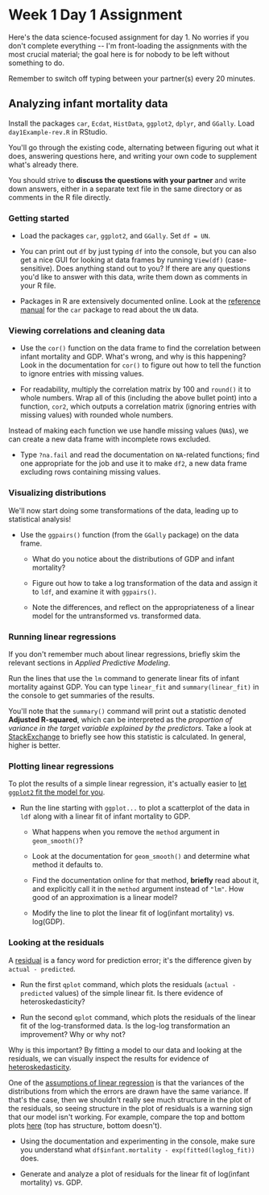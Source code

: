 Week 1 Day 1 Assignment
=======================

Here's the data science-focused assignment for day 1. No worries if you don't complete everything -- I'm front-loading the assignments with the most crucial material; the goal here is for nobody to be left without something to do. 

Remember to switch off typing between your partner(s) every 20 minutes.

Analyzing infant mortality data
-------------------------------

Install the packages `car`, `Ecdat`, `HistData`, `ggplot2`, `dplyr`, and `GGally`. Load `day1Example-rev.R` in RStudio.

You'll go through the existing code, alternating between figuring out what it does, answering questions here, and writing your own code to supplement what's already there.

You should strive to **discuss the questions with your partner** and write down answers, either in a separate text file in the same directory or as comments in the R file directly.

### Getting started ###

* Load the packages `car`, `ggplot2`, and `GGally`. Set `df = UN`.

* You can print out `df` by just typing `df` into the console, but you can also get a nice GUI for looking at data frames by running `View(df)` (case-sensitive). Does anything stand out to you? If there are any questions you'd like to answer with this data, write them down as comments in your R file.

* Packages in R are extensively documented online. Look at the [reference manual](https://cran.r-project.org/web/packages/car/) for the `car` package to read about the `UN` data.

### Viewing correlations and cleaning data ###

* Use the `cor()` function on the data frame to find the correlation between infant mortality and GDP. What's wrong, and why is this happening? Look in the documentation for `cor()` to figure out how to tell the function to ignore entries with missing values.

* For readability, multiply the correlation matrix by 100 and `round()` it to whole numbers. Wrap all of this (including the above bullet point) into a function, `cor2`, which outputs a correlation matrix (ignoring entries with missing values) with rounded whole numbers.

Instead of making each function we use handle missing values (`NA`s), we can create a new data frame with incomplete rows excluded.

* Type `?na.fail` and read the documentation on `NA`-related functions; find one appropriate for the job and use it to make `df2`, a new data frame excluding rows containing missing values.

### Visualizing distributions ###

We'll now start doing some transformations of the data, leading up to statistical analysis!

* Use the `ggpairs()` function (from the `GGally` package) on the data frame.

	* What do you notice about the distributions of GDP and infant mortality?

	* Figure out how to take a log transformation of the data and assign it to `ldf`, and examine it with `ggpairs()`.

	* Note the differences, and reflect on the appropriateness of a linear model for the untransformed vs. transformed data.

### Running linear regressions ###

If you don't remember much about linear regressions, briefly skim the relevant sections in *Applied Predictive Modeling*.

Run the lines that use the `lm` command to generate linear fits of infant mortality against GDP. You can type `linear_fit` and `summary(linear_fit)` in the console to get summaries of the results.

You'll note that the `summary()` command will print out a statistic denoted **Adjusted R-squared**, which can be interpreted as the *proportion of variance in the target variable explained by the predictors*. Take a look at [StackExchange](http://stats.stackexchange.com/questions/48703/what-is-the-adjusted-r-squared-formula-in-lm-in-r-and-how-should-it-be-interpret) to briefly see how this statistic is calculated. In general, higher is better.

### Plotting linear regressions ###

To plot the results of a simple linear regression, it's actually easier to [let `ggplot2` fit the model for you](http://stackoverflow.com/a/1476280/3721976).

* Run the line starting with `ggplot...` to plot a scatterplot of the data in `ldf` along with a linear fit of infant mortality to GDP.

	* What happens when you remove the `method` argument in `geom_smooth()`?

	* Look at the documentation for `geom_smooth()` and determine what method it defaults to.

	* Find the documentation online for that method, **briefly** read about it, and explicitly call it in the `method` argument instead of `"lm"`. How good of an approximation is a linear model?

	* Modify the line to plot the linear fit of log(infant mortality) vs. log(GDP).

### Looking at the residuals ###

A [residual](https://en.wikipedia.org/wiki/Residual_(numerical_analysis)) is a fancy word for prediction error; it's the difference given by `actual - predicted`.

* Run the first `qplot` command, which plots the residuals (`actual - predicted` values) of the simple linear fit. Is there evidence of heteroskedasticity?

* Run the second `qplot` command, which plots the residuals of the linear fit of the log-transformed data. Is the log-log transformation an improvement? Why or why not?

Why is this important? By fitting a model to our data and looking at the residuals, we can visually inspect the results for evidence of [heteroskedasticity](https://en.wikipedia.org/wiki/Heteroscedasticity#Fixes).

One of the [assumptions of linear regression](https://en.wikipedia.org/wiki/Linear_regression#Assumptions) is that the variances of the distributions from which the errors are drawn have the same variance. If that's the case, then we shouldn't really see much structure in the plot of the residuals, so seeing structure in the plot of residuals is a warning sign that our model isn't working. For example, compare the top and bottom plots [here](https://upload.wikimedia.org/wikipedia/en/thumb/5/5d/Hsked_residual_compare.svg/630px-Hsked_residual_compare.svg.png) (top has structure, bottom doesn't).

* Using the documentation and experimenting in the console, make sure you understand what `df$infant.mortality - exp(fitted(loglog_fit))` does.

* Generate and analyze a plot of residuals for the linear fit of log(infant mortality) vs. GDP.